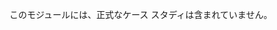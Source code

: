 ﻿---
casestudy:
    title: '正式なケース スタディはありません'
    module: '事業継続ソリューション'
---
このモジュールには、正式なケース スタディは含まれていません。 
